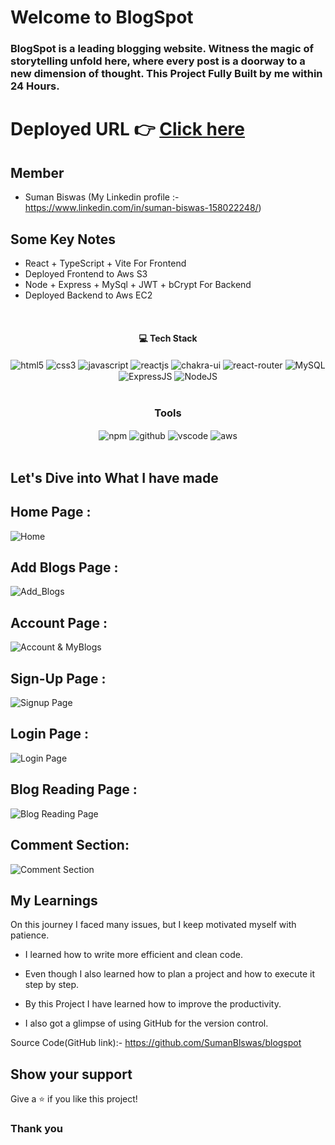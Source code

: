 # Welcome to BlogSpot

<h3>BlogSpot is a leading blogging website. Witness the magic of storytelling unfold here, where every post is a doorway to a new dimension of thought. This Project Fully Built by me within 24 Hours.
</h3>

# Deployed URL 👉 [Click here](http://cuvette-suman.s3-website.eu-north-1.amazonaws.com/)

## Member

- Suman Biswas (My Linkedin profile :- https://www.linkedin.com/in/suman-biswas-158022248/)
  <br/>

## Some Key Notes

- React + TypeScript + Vite For Frontend
- Deployed Frontend to Aws S3
- Node + Express + MySql + JWT + bCrypt For Backend
- Deployed Backend to Aws EC2


<br/>
<h4 align="center">💻 Tech Stack</h4>
 <div align="center">
 <img src = "https://img.shields.io/badge/html5-%23E34F26.svg?style=for-the-badge&logo=html5&logoColor=white" align="center" alt="html5">
 <img src = "https://img.shields.io/badge/css3-%231572B6.svg?style=for-the-badge&logo=css3&logoColor=white" align="center" alt="css3">
 <img src="https://img.shields.io/badge/javascript-%23323330.svg?style=for-the-badge&logo=javascript&logoColor=%23F7DF1E"  align="center" alt="javascript" />
 <img src="https://img.shields.io/badge/React-20232A?style=for-the-badge&logo=react&logoColor=61DAFB"  align="center" alt="reactjs" />
   <img src = "https://img.shields.io/badge/chakra ui-%234ED1C5.svg?style=for-the-badge&logo=chakraui&logoColor=white" align="center" alt="chakra-ui"/>
  <img src="https://img.shields.io/badge/React_Router-CA4245?style=for-the-badge&logo=react-router&logoColor=white"  align="center" alt="react-router" />
 <img src="https://img.shields.io/badge/mysql-%234ea94b.svg?style=for-the-badge&logo=mysql&logoColor=white"  align="center" alt="MySQL" />
 <img src="https://img.shields.io/badge/express.js-%23404d59.svg?style=for-the-badge&logo=express&logoColor=%2361DAFB"  align="center" alt="ExpressJS" />
 <img src="https://img.shields.io/badge/node.js-6DA55F?style=for-the-badge&logo=node.js&logoColor=white"  align="center" alt="NodeJS" />
</div>
<br/>

<div align="center"><h3 align="center">Tools</h3> 
  <img src = "https://img.shields.io/badge/NPM-%23000000.svg?style=for-the-badge&logo=npm&logoColor=white" align="center" alt="npm">
  <img src="https://img.shields.io/badge/GitHub-100000?style=for-the-badge&logo=github&logoColor=white"  align="center" alt="github"/>
   <img src="https://img.shields.io/badge/Visual%20Studio-5C2D91.svg?style=for-the-badge&logo=visual-studio&logoColor=white"  align="center" alt="vscode"/>
    <img src="https://img.shields.io/badge/aws-%23000000.svg?style=for-the-badge&logo=aws&logoColor=white"  align="center" alt="aws"/>
</div>
<br/>

## Let's Dive into What I have made

## Home Page :

![Home](https://github.com/SumanBlswas/blogspot/assets/112753516/1e0cb360-f693-43cc-93a4-2517761594d1)

## Add Blogs Page :

![Add_Blogs](https://github.com/SumanBlswas/blogspot/assets/112753516/723e9d43-e2fb-42d4-bc90-5e770dfc2431)

## Account Page :
![Account & MyBlogs](https://github.com/SumanBlswas/blogspot/assets/112753516/206afd38-891f-4a4f-82da-985a79d400d8)

## Sign-Up Page :

![Signup Page](https://github.com/SumanBlswas/blogspot/assets/112753516/13c8d7ae-085d-483e-b24e-df78a856530c)

## Login Page :

![Login Page](https://github.com/SumanBlswas/blogspot/assets/112753516/d607ce16-1ab6-4abe-9cdf-a07a66d7c5c2)

## Blog Reading Page :

![Blog Reading Page](https://github.com/SumanBlswas/blogspot/assets/112753516/ffb513b3-132e-4f76-ba0a-63637312802b)

## Comment Section:

![Comment Section](https://github.com/SumanBlswas/blogspot/assets/112753516/2ff8a22d-e10b-46f3-bd41-a5ec82071375)


## My Learnings

On this journey I faced many issues, but I keep motivated myself with patience.

- I learned how to write more efficient and clean code.

- Even though I also learned how to plan a project and how to execute it step by step.

- By this Project I have learned how to improve the productivity.

- I also got a glimpse of using GitHub for the version control.

Source Code(GitHub link):- https://github.com/SumanBlswas/blogspot

## Show your support

Give a ⭐️ if you like this project!

### Thank you
